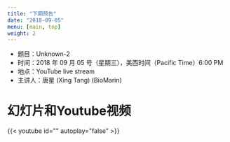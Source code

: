 ```yaml
---
title: "下期预告"
date: "2018-09-05"
menu: [main, top]
weight: 2
---
```



- 题目：Unknown-2
- 时间：2018 年 09 月 05 号（星期三），美西时间（Pacific Time）6:00 PM
- 地点：YouTube live stream 
- 主讲人：唐星 (Xing Tang) (BioMarin)


# 幻灯片和Youtube视频

{{< youtube id="" autoplay="false" >}}

